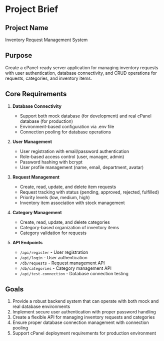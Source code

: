# Project Brief

## Project Name
Inventory Request Management System

## Purpose
Create a cPanel-ready server application for managing inventory requests with user authentication, database connectivity, and CRUD operations for requests, categories, and inventory items.

## Core Requirements
1. **Database Connectivity**
   - Support both mock database (for development) and real cPanel database (for production)
   - Environment-based configuration via .env file
   - Connection pooling for database operations

2. **User Management**
   - User registration with email/password authentication
   - Role-based access control (user, manager, admin)
   - Password hashing with bcrypt
   - User profile management (name, email, department, avatar)

3. **Request Management**
   - Create, read, update, and delete item requests
   - Request tracking with status (pending, approved, rejected, fulfilled)
   - Priority levels (low, medium, high)
   - Inventory item association with stock management

4. **Category Management**
   - Create, read, update, and delete categories
   - Category-based organization of inventory items
   - Category validation for requests

5. **API Endpoints**
   - `/api/register` - User registration
   - `/api/login` - User authentication
   - `/db/requests` - Request management API
   - `/db/categories` - Category management API
   - `/api/test-connection` - Database connection testing

## Goals
1. Provide a robust backend system that can operate with both mock and real database environments
2. Implement secure user authentication with proper password handling
3. Create a flexible API for managing inventory requests and categories
4. Ensure proper database connection management with connection pooling
5. Support cPanel deployment requirements for production environment
